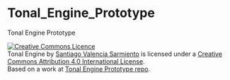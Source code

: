 # Tonal_Engine_Prototype
Tonal Engine Prototype

<a rel="license" href="http://creativecommons.org/licenses/by/4.0/"><img alt="Creative Commons Licence" style="border-width:0" src="https://i.creativecommons.org/l/by/4.0/88x31.png" /></a><br /><span xmlns:dct="http://purl.org/dc/terms/" property="dct:title">Tonal Engine</span> by <a xmlns:cc="http://creativecommons.org/ns#" href="#" property="cc:attributionName" rel="cc:attributionURL">Santiago Valencia Sarmiento</a> is licensed under a <a rel="license" href="http://creativecommons.org/licenses/by/4.0/">Creative Commons Attribution 4.0 International License</a>.<br />Based on a work at <a xmlns:dct="http://purl.org/dc/terms/" href="https://github.com/svalencias/Tonal_Engine_Prototype/" rel="dct:source">Tonal Engine Prototype repo</a>.
